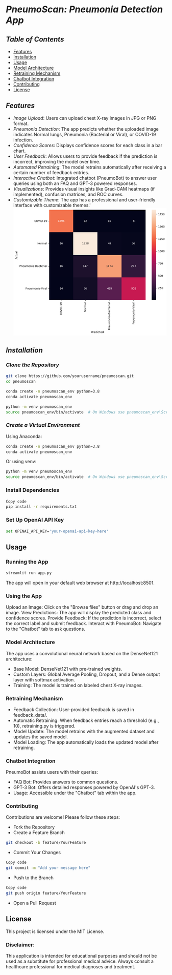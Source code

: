 # *PneumoScan: Pneumonia Detection App*
## *Table of Contents*

- [Features](#features)
- [Installation](#installation)
- [Usage](#usage)
- [Model Architecture](#model-architecture)
- [Retraining Mechanism](#retraining-mechanism)
- [Chatbot Integration](#chatbot-integration)
- [Contributing](#contributing)
- [License](#license)


## *Features*

- *Image Upload*: Users can upload chest X-ray images in JPG or PNG format.
- *Pneumonia Detection*: The app predicts whether the uploaded image indicates Normal lungs, Pneumonia (Bacterial or Viral), or COVID-19 infection.
- *Confidence Scores*: Displays confidence scores for each class in a bar chart.
- *User Feedback*: Allows users to provide feedback if the prediction is incorrect, improving the model over time.
- *Automated Retraining*: The model retrains automatically after receiving a certain number of feedback entries.
- *Interactive Chatbot*: Integrated chatbot (PneumoBot) to answer user queries using both an FAQ and GPT-3 powered responses.
- *Visualizations*: Provides visual insights like Grad-CAM heatmaps (if implemented), confusion matrices, and ROC curves.
- *Customizable Theme*: The app has a professional and user-friendly interface with customizable themes.'
![Confusion Matrix](images/confusion-matrix.png)


## *Installation*
### *Clone the Repository*
```bash
git clone https://github.com/yourusername/pneumoscan.git
cd pneumoscan
```

```bash
conda create -n pneumoscan_env python=3.8
conda activate pneumoscan_env
```

```bash
python -m venv pneumoscan_env
source pneumoscan_env/bin/activate  # On Windows use pneumoscan_env\Scripts\activate
```

### *Create a Virtual Environment*

Using Anaconda:

```bash
conda create -n pneumoscan_env python=3.8
conda activate pneumoscan_env
```

Or using venv:

```bash
python -m venv pneumoscan_env
source pneumoscan_env/bin/activate  # On Windows use pneumoscan_env\Scripts\activate
```
### Install Dependencies

```bash
Copy code
pip install -r requirements.txt
```
### Set Up OpenAI API Key

```bash
set OPENAI_API_KEY='your-openai-api-key-here'
```
## Usage
### Running the App
```bash
streamlit run app.py
```
The app will open in your default web browser at http://localhost:8501.

### Using the App

Upload an Image: Click on the "Browse files" button or drag and drop an image.
View Predictions: The app will display the predicted class and confidence scores.
Provide Feedback: If the prediction is incorrect, select the correct label and submit feedback.
Interact with PneumoBot: Navigate to the "Chatbot" tab to ask questions.

### Model Architecture

The app uses a convolutional neural network based on the DenseNet121 architecture:

- Base Model: DenseNet121 with pre-trained weights.
- Custom Layers: Global Average Pooling, Dropout, and a Dense output layer with softmax activation.
- Training: The model is trained on labeled chest X-ray images.

### Retraining Mechanism

- Feedback Collection: User-provided feedback is saved in feedback_data/.
- Automatic Retraining: When feedback entries reach a threshold (e.g., 10), retraining.py is triggered.
- Model Update: The model retrains with the augmented dataset and updates the saved model.
- Model Loading: The app automatically loads the updated model after retraining.

### Chatbot Integration
PneumoBot assists users with their queries:

- FAQ Bot: Provides answers to common questions.
- GPT-3 Bot: Offers detailed responses powered by OpenAI's GPT-3.
- Usage: Accessible under the "Chatbot" tab within the app.

### Contributing
Contributions are welcome! Please follow these steps:

- Fork the Repository
- Create a Feature Branch
```bash
git checkout -b feature/YourFeature
```
- Commit Your Changes
```bash
Copy code
git commit -m "Add your message here"
```
- Push to the Branch
```bash
Copy code
git push origin feature/YourFeature
```
- Open a Pull Request

## License
This project is licensed under the MIT License.

### Disclaimer:
This application is intended for educational purposes and should not be used as a substitute for professional medical advice. Always consult a healthcare professional for medical diagnoses and treatment.





